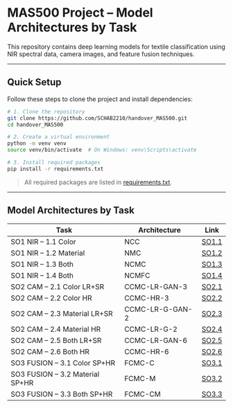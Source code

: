 
# MAS500 Project – Model Architectures by Task

This repository contains deep learning models for textile classification using NIR spectral data, camera images, and feature fusion techniques.

---

##  Quick Setup

Follow these steps to clone the project and install dependencies:

```bash
# 1. Clone the repository
git clone https://github.com/SCHAB2210/handover_MAS500.git
cd handover_MAS500

# 2. Create a virtual environment
python -m venv venv
source venv/bin/activate  # On Windows: venv\Scripts\activate

# 3. Install required packages
pip install -r requirements.txt
```

>  All required packages are listed in [requirements.txt](./requirements.txt).

---

## Model Architectures by Task

| Task                        | Architecture     | Link                                           |
|----------------------------|------------------|------------------------------------------------|
| SO1 NIR – 1.1 Color        | NCC              | [SO1.1](./SO1/SO1.1/)                          |
| SO1 NIR – 1.2 Material     | NMC              | [SO1.2](./SO1/SO1.2/)                          |
| SO1 NIR – 1.3 Both         | NCMC             | [SO1.3](./SO1/SO1.3/)                          |
| SO1 NIR – 1.4 Both         | NCMFC            | [SO1.4](./SO1/SO1.4/)                          |
| SO2 CAM – 2.1 Color LR+SR | CCMC-LR-GAN-3    | [SO2.1](./SO2/SO2.1/)                          |
| SO2 CAM – 2.2 Color HR     | CCMC-HR-3        | [SO2.2](./SO2/SO2.2/)                          |
| SO2 CAM – 2.3 Material LR+SR | CCMC-LR-G-GAN-2 | [SO2.3](./SO2/SO2.3/)                          |
| SO2 CAM – 2.4 Material HR  | CCMC-LR-G-2      | [SO2.4](./SO2/SO2.4/)                          |
| SO2 CAM – 2.5 Both LR+SR  | CCMC-LR-GAN-6    | [SO2.5](./SO2/SO2.5/)                          |
| SO2 CAM – 2.6 Both HR      | CCMC-HR-6        | [SO2.6](./SO2/SO2.6/)                          |
| SO3 FUSION – 3.1 Color SP+HR | FCMC-C          | [SO3.1](./SO3/SO3.1/)                          |
| SO3 FUSION – 3.2 Material SP+HR | FCMC-M      | [SO3.2](./SO3/SO3.2/)                          |
| SO3 FUSION – 3.3 Both SP+HR | FCMC-CM         | [SO3.3](./SO3/SO3.3/)                          |
